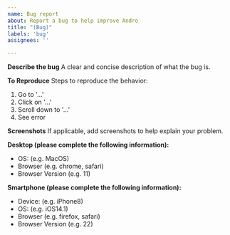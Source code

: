 ```yaml
---
name: Bug report
about: Report a bug to help improve Andro
title: "(Bug)"
labels: 'bug'
assignees: ''

---
```


**Describe the bug**
A clear and concise description of what the bug is.

**To Reproduce**
Steps to reproduce the behavior:
1. Go to '...'
2. Click on '...'
3. Scroll down to '...'
4. See error

**Screenshots**
If applicable, add screenshots to help explain your problem.

**Desktop (please complete the following information):**
- OS: (e.g. MacOS)
- Browser (e.g. chrome, safari)
- Browser Version (e.g. 11)

**Smartphone (please complete the following information):**
- Device: (e.g. iPhone8)
- OS: (e.g. iOS14.1)
- Browser (e.g. firefox, safari)
- Browser Version (e.g. 22)